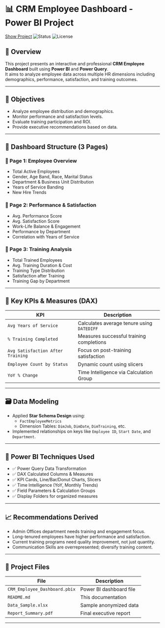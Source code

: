 # 📊 CRM Employee Dashboard - Power BI Project

[Show Project](https://app.powerbi.com/reportEmbed?reportId=9c8f6ada-ae08-4334-8c4f-b746f6b271d1&autoAuth=true&ctid=3c7a4dad-22f9-460f-9b04-70b4ea89f49f)
![Status](https://img.shields.io/badge/Status-Completed-brightgreen)
![License](https://img.shields.io/badge/License-MIT-blue)

## 📁 Overview

This project presents an interactive and professional **CRM Employee Dashboard** built using **Power BI** and **Power Query**.  
It aims to analyze employee data across multiple HR dimensions including demographics, performance, satisfaction, and training outcomes.

---

## 🎯 Objectives

- Analyze employee distribution and demographics.
- Monitor performance and satisfaction levels.
- Evaluate training participation and ROI.
- Provide executive recommendations based on data.

---

## 📄 Dashboard Structure (3 Pages)

### 🔹 Page 1: **Employee Overview**
- Total Active Employees
- Gender, Age Band, Race, Marital Status
- Department & Business Unit Distribution
- Years of Service Banding
- New Hire Trends

### 🔹 Page 2: **Performance & Satisfaction**
- Avg. Performance Score
- Avg. Satisfaction Score
- Work-Life Balance & Engagement
- Performance by Department
- Correlation with Years of Service

### 🔹 Page 3: **Training Analysis**
- Total Trained Employees
- Avg. Training Duration & Cost
- Training Type Distribution
- Satisfaction after Training
- Training Gap by Department

---

## 🧮 Key KPIs & Measures (DAX)

| KPI | Description |
|-----|-------------|
| `Avg Years of Service` | Calculates average tenure using `DATEDIFF` |
| `% Training Completed` | Measures successful training completions |
| `Avg Satisfaction After Training` | Focus on post-training satisfaction |
| `Employee Count by Status` | Dynamic count using slicers |
| `YoY % Change` | Time Intelligence via Calculation Group |

---

## 🗃️ Data Modeling

- Applied **Star Schema Design** using:
  - `FactEmployeeMetrics`
  - Dimension Tables: `DimJob`, `DimDate`, `DimTraining`, etc.
- Implemented relationships on keys like `Employee ID`, `Start Date`, and `Department`.

---

## 🧪 Power BI Techniques Used

- ✅ Power Query Data Transformation
- ✅ DAX Calculated Columns & Measures
- ✅ KPI Cards, Line/Bar/Donut Charts, Slicers
- ✅ Time Intelligence (YoY, Monthly Trends)
- ✅ Field Parameters & Calculation Groups
- ✅ Display Folders for organized measures

---

## 📈 Recommendations Derived

- Admin Offices department needs training and engagement focus.
- Long-tenured employees have higher performance and satisfaction.
- Current training programs need quality improvement, not just quantity.
- Communication Skills are overrepresented; diversify training content.

---

## 📂 Project Files

| File | Description |
|------|-------------|
| `CRM_Employee_Dashboard.pbix` | Power BI dashboard file |
| `README.md` | This documentation |
| `Data_Sample.xlsx` | Sample anonymized data |
| `Report_Summary.pdf` | Final executive report |

---


